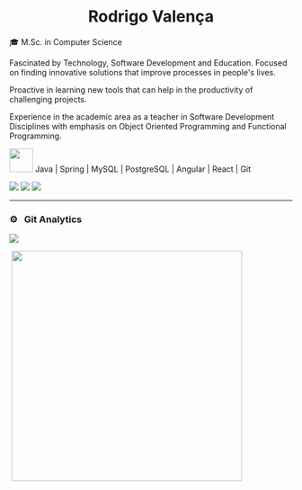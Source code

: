 
<h1 align="center">Rodrigo Valença</h1>

🎓 M.Sc. in Computer Science

Fascinated by Technology, Software Development and Education. Focused on finding innovative solutions that improve processes in people's lives.

Proactive in learning new tools that can help in the productivity of challenging projects.

Experience in the academic area as a teacher in Software Development Disciplines with emphasis on Object Oriented Programming and Functional Programming.

<img src="https://cdn-icons-png.flaticon.com/512/3271/3271001.png" height="42" width="42" />  Java | Spring | MySQL | PostgreSQL | Angular | React | Git

[<img src="https://img.shields.io/badge/linkedin-%230077B5.svg?&style=for-the-badge&logo=linkedin&logoColor=white" />](https://linkedin.com/in/rodrigovalencafrade)
[<img src="https://img.shields.io/badge/WhatsApp-25D366?style=for-the-badge&logo=whatsapp&logoColor=white"/>](http://wa.me/5584999900123)
<a href = "mailto:rodrigo.rvcf@gmail.com"><img src="https://img.shields.io/badge/Gmail-D14836?style=for-the-badge&logo=gmail&logoColor=white"/></a>
<hr>


### ⚙️ &nbsp; Git Analytics

<p><img align="center" src="https://github-readme-stats-sigma-five.vercel.app/api?username=rodrigovcf&theme=dark&show_icons=true" /></p>
<p>&nbsp;<img align="center" src="https://github-readme-stats-sigma-five.vercel.app/api/top-langs/?username=rodrigovcf&theme=dark&layout=compact" width="410" /></p>
